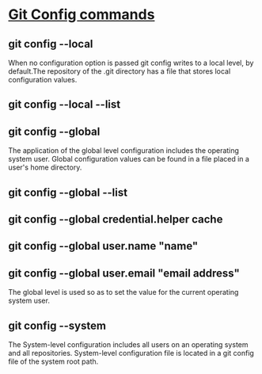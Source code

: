 # <u>**Git Config commands**</u>

## **git config --local**

When no configuration option is passed git config writes to a local level, by default.The repository of the .git directory has a file that stores local configuration values.
## **git config --local --list**

## **git config --global**

The application of the global level configuration includes the operating system user. Global configuration values can be found in a file placed in a user's home directory.

## **git config --global --list**

## **git config --global credential.helper cache**


## **git config --global user.name "name"**
## **git config --global user.email "email address"**

The global level is used so as to set the value for the current operating system user.

## **git config --system**

The System-level configuration includes all users on an operating system and all repositories. System-level configuration file is located in a git config file of the system root path. 
